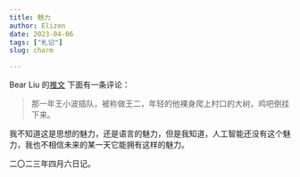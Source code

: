 ```yaml
---
title: 魅力
author: Elizen
date: 2023-04-06
tags: ["札记"]
slug: charm

---
```


Bear Liu 的[推文](https://twitter.com/bearbig/status/1643851384129986560?s=20) 下面有一条评论：

> 那一年王小波插队，被称做王二，年轻的他裸身爬上村口的大树，鸡吧倒挂下来。

我不知道这是思想的魅力，还是语言的魅力，但是我知道，人工智能还没有这个魅力，我也不相信未来的某一天它能拥有这样的魅力。

二〇二三年四月六日记。